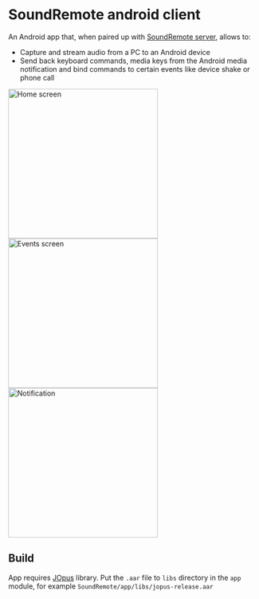 # SoundRemote android client

An Android app that, when paired up with [SoundRemote server](https://github.com/ashipo/SoundRemote-server), allows to:
- Capture and stream audio from a PC to an Android device
- Send back keyboard commands, media keys from the Android media notification and bind commands to certain events like device shake or phone call

<img src="https://github.com/ashipo/SoundRemote-android/assets/24320267/2086773b-536b-4240-a4c3-556b8c506f32" alt="Home screen" title="Home screen" width="300"/>
<img src="https://github.com/ashipo/SoundRemote-android/assets/24320267/ed2c87b1-e03e-4c03-9a29-9548f6bdbfa1" alt="Events screen" title="Events screen" width="300"/>
<img src="https://github.com/ashipo/SoundRemote-android/assets/24320267/7ad183d2-e749-434b-8e05-a63c4a69209b" alt="Notification" title="Notification" width="300"/>

## Build

App requires [JOpus](https://github.com/ashipo/JOpus) library. Put the `.aar` file to `libs` directory in the `app` module, for example `SoundRemote/app/libs/jopus-release.aar`
